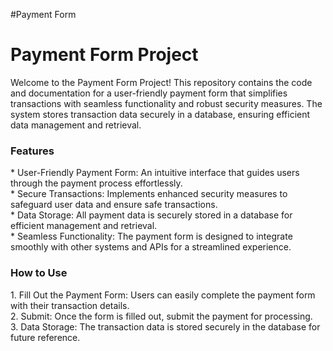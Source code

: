 #Payment Form
<h1>Payment Form Project</h1>
Welcome to the Payment Form Project! This repository contains the code and documentation for a user-friendly payment form that simplifies transactions with seamless functionality and robust security measures. The system stores transaction data securely in a database, ensuring efficient data management and retrieval.

<h3>Features</h3>
* User-Friendly Payment Form: An intuitive interface that guides users through the payment process effortlessly.<br>
* Secure Transactions: Implements enhanced security measures to safeguard user data and ensure safe transactions.<br>
* Data Storage: All payment data is securely stored in a database for efficient management and retrieval.<br>
* Seamless Functionality: The payment form is designed to integrate smoothly with other systems and APIs for a streamlined experience.<br>
<h3>How to Use</h3>
1. Fill Out the Payment Form: Users can easily complete the payment form with their transaction details.<br>
2. Submit: Once the form is filled out, submit the payment for processing.<br>
3. Data Storage: The transaction data is stored securely in the database for future reference.<br>
